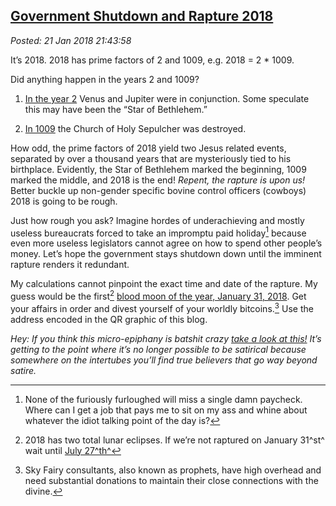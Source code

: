  
[Government Shutdown and Rapture 2018](http://analyzethedatanotthedrivel.org/2018/01/21/government-shutdown-and-rapture-2018/)
------------------------------------------------------------------------------------------------------------------

*Posted: 21 Jan 2018 21:43:58*

It’s 2018. 2018 has prime factors of 2 and 1009, e.g.
2018 = 2 * 1009.

Did anything happen in the years 2 and 1009?

1.  [In the year 2](https://www.onthisday.com/events/date/2) Venus and
    Jupiter were in conjunction. Some speculate this may have been the
    “Star of Bethlehem.”

2.  [In 1009](https://www.onthisday.com/events/october/18) the Church of
    Holy Sepulcher was destroyed.

How odd, the prime factors of 2018 yield two Jesus related events,
separated by over a thousand years that are mysteriously tied to his
birthplace. Evidently, the Star of Bethlehem marked the beginning, 1009
marked the middle, and 2018 is the end! *Repent, the rapture is upon
us!* Better buckle up non-gender specific bovine control officers
(cowboys) 2018 is going to be rough.

Just how rough you ask? Imagine hordes of underachieving and mostly
useless bureaucrats forced to take an impromptu paid holiday[^5552a] because
even more useless legislators cannot agree on how to spend other
people’s money. Let’s hope the government stays shutdown down until the
imminent rapture renders it redundant.

My calculations cannot pinpoint the exact time and date of the rapture.
My guess would be the first[^5552b] [blood moon of the year, January 31,
2018](https://eclipse.gsfc.nasa.gov/LEplot/LEplot2001/LE2018Jan31T.pdf).
Get your affairs in order and divest yourself of your worldly
bitcoins.[^5552c] Use the address encoded in the QR graphic of this blog.

*Hey: If you think this micro-epiphany is batshit crazy* [*take a look
at
this!*](https://endtimesforecaster.blogspot.com/2018/01/the-rapture-theorem-proving-blood-moon.html)
*It’s getting to the point where it’s no longer possible to be satirical
because somewhere on the intertubes you’ll find true believers that go
way beyond satire.*

[^5552a]: None of the furiously furloughed will miss a single damn paycheck.
    Where can I get a job that pays me to sit on my ass and whine about
    whatever the idiot talking point of the day is?

[^5552b]: 2018 has two total lunar eclipses. If we’re not raptured on
    January 31^st^ wait until [July
    27^th^](https://eclipse.gsfc.nasa.gov/LEplot/LEplot2001/LE2018Jul27T.pdf)

[^5552c]: Sky Fairy consultants, also known as prophets, have high overhead
    and need substantial donations to maintain their close connections
    with the divine.
